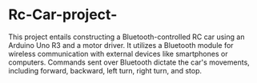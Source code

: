 # Rc-Car-project-
This project entails constructing a Bluetooth-controlled RC car using an Arduino Uno R3 and a motor driver. It utilizes a Bluetooth module for wireless communication with external devices like smartphones or computers. Commands sent over Bluetooth dictate the car's movements, including forward, backward, left turn, right turn, and stop.
